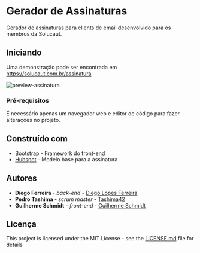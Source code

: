 # Gerador de Assinaturas 

Gerador de assinaturas para clients de email desenvolvido para os membros da Solucaut.

## Iniciando 

Uma demonstração pode ser encontrada em https://solucaut.com.br/assinatura 

![preview-assinatura](https://user-images.githubusercontent.com/23709916/82962036-70d25f00-9f95-11ea-8de4-7ad20763c8ca.png)

### Pré-requisitos

É necessário apenas um navegador web e editor de código para fazer alterações no projeto.

## Construído com

* [Bootstrap](https://getbootstrap.com/) - Framework do front-end
* [Hubspot](https://www.hubspot.com/email-signature-generator) - Modelo base para a assinatura

## Autores

* **Diego Ferreira** - *back-end* - [Diego Lopes Ferreira](https://github.com/Diego-Lopes-Ferreira)
* **Pedro Tashima** - *scrum master* - [Tashima42](https://github.com/Tashima42)
* **Guilherme Schmidt** - *front-end* - [Guilherme Schmidt](https://github.com/Diego-Lopes-Ferreira)

##  Licença

This project is licensed under the MIT License - see the [LICENSE.md](LICENSE.md) file for details